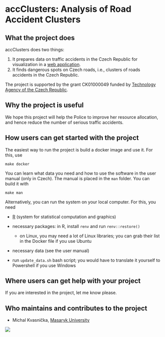 # accClusters: Analysis of Road Accident Clusters

## What the project does

accClusters does two things:

1.  It prepares data on traffic accidents in the Czech Republic for visualization in a [web application](https://github.com/s-mikula/trafficacc).
2.  It finds dangerous spots on Czech roads, i.e., clusters of roads accidents in the Czech Republic.

The project is supported by the grant CK01000049 funded by [Technology Agency of the Czech Republic](https://www.tacr.cz/en/).

## Why the project is useful

We hope this project will help the Police to improve her resource allocation, and hence reduce the number of serious traffic accidents.

## How users can get started with the project

The easiest way to run the project is build a docker image and use it. For this, use

```{bash}
make docker
```

You can learn what data you need and how to use the software in the user manual (only in Czech). The manual is placed in the `man` folder. You can build it with

```{bash}
make man
```

Alternatively, you can run the system on your local computer. For this, you need

-   [R](https://cran.r-project.org/) (system for statistical computation and graphics)

-   necessary packages: in R, install `renv` and run `renv::restore()`

    -   on Linux, you may need a lot of Linux libraries; you can grab their list in the Docker file if you use Ubuntu

-   necessary data (see the user manual)

-   run `update_data.sh` bash script; you would have to translate it yourself to Powershell if you use Windows

## Where users can get help with your project

If you are interested in the project, let me know please.

## Who maintains and contributes to the project

-   Michal Kvasnička, [Masaryk University](https://www.muni.cz/en)

[![]([tacr/logo_TACR_dopln.png](https://www.tacr.cz/wp-content/themes/iq-theme/dist/images/logo.svg))](https://www.tacr.cz/)
